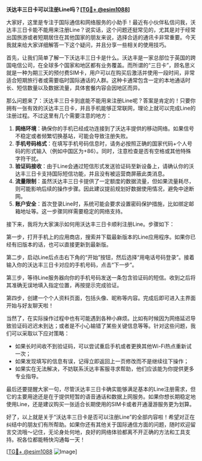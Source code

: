 **沃达丰三日卡可以注册Line吗？[[TG💪+ @esim1088](https://t.me/s/esim1088)]**

大家好，这里是专注于国际通信和网络服务的小助手！最近有小伙伴私信问我，沃达丰三日卡能不能用来注册Line？说实话，这个问题还挺常见的，尤其是对于经常出国旅游或者短期居住在其他国家的朋友来说，选择合适的通讯卡非常重要。今天我就来给大家详细解答一下这个疑问，并且分享一些相关的使用技巧。

首先，让我们简单了解一下沃达丰三日卡是什么。沃达丰是一家总部位于英国的跨国电信公司，在全球多个国家和地区都有业务覆盖。而所谓的“三日卡”，顾名思义就是一种为期三天的预付费SIM卡，用户可以在购买后激活并使用一段时间，非常适合短期旅行者或需要临时国际通话的人群。这种卡通常包含一定的本地通话时长、短信数量以及数据流量，具体套餐内容会因地区而异。

那么问题来了：沃达丰三日卡到底能不能用来注册Line呢？答案是肯定的！只要你拥有一张有效的沃达丰三日卡，并且手机能够正常联网，理论上就可以完成Line的注册过程。不过这里有几个需要注意的地方：

1. **网络环境**：确保你的手机已经成功连接到了沃达丰提供的移动网络。如果信号不稳定或者频繁切换基站，可能会导致注册失败。
2. **手机号码格式**：在填写手机号码信息时，请务必按照正确的国家代码+个人号码的形式输入（例如中国区为+86）。同时，注意检查是否有空格或其他特殊字符干扰。
3. **验证码接收**：由于Line会通过短信形式发送验证码至新设备上，请确认你的沃达丰三日卡支持国际短信功能，并且没有被运营商屏蔽此类消息。
4. **流量限制**：虽然沃达丰三日卡提供了一定额度的数据流量，但如果流量耗尽，则可能影响后续的操作步骤。因此建议提前规划好数据使用情况，避免中途断网。
5. **账户安全**：首次登录Line时，系统可能会要求设置密码保护措施，比如绑定邮箱地址等。这一步骤同样需要稳定的网络支持。

接下来，我将为大家演示如何用沃达丰三日卡顺利注册Line。步骤如下：

第一步，打开手机上的应用商店，搜索并下载最新版本的Line应用程序。如果你已经有旧版本的话，也可以直接更新到最新版。

第二步，启动Line后点击右下角的“开始”按钮，然后选择“用电话号码登录”。接着输入你的沃达丰三日卡对应的手机号码，点击“下一步”。

第三步，等待Line服务器向你的手机号码发送一条包含验证码的短信。收到之后将其准确无误地填入指定位置，再按提示完成验证。

第四步，创建一个个人资料页面，包括头像、昵称等内容。完成后即可进入主界面开始与好友聊天啦！

当然了，在实际操作过程中也有可能遇到各种小麻烦。比如有时候因为网络延迟导致验证码迟迟未到达；或者是不小心输错了某些关键信息等等。针对这些问题，我们可以采取以下应对策略：

- 如果长时间收不到验证码，可以尝试重启手机或者更换其他Wi-Fi热点重新试一次；
- 如果发现填写的信息有误，记得立即返回上一页修改而不是继续往下操作；
- 如果实在无法解决，不妨联系沃达丰客服寻求帮助，他们应该能为你提供更多专业指导。

最后还要提醒大家一句，尽管沃达丰三日卡确实能够满足基本的Line注册需求，但它的主要用途还是在于提供短暂的语音通话和数据上网服务。如果你想长期稳定地使用Line，还是建议购买一张适合长期使用的SIM卡或者开通漫游服务更为划算。

好了，以上就是关于“沃达丰三日卡是否可以注册Line”的全部内容啦！希望对正在纠结中的朋友们有所帮助。如果你还有其他关于国际通信方面的问题，随时欢迎留言交流哦～记住，无论身处何地，良好的网络体验都离不开正确的方法和工具支持。祝各位都能畅快沟通每一天！

[[TG💪+ @esim1088](https://t.me/s/esim1088) ![Image](https://i.postimg.cc/4NQfJmqS/Snipaste-2025-05-13-00-14-12.png)]